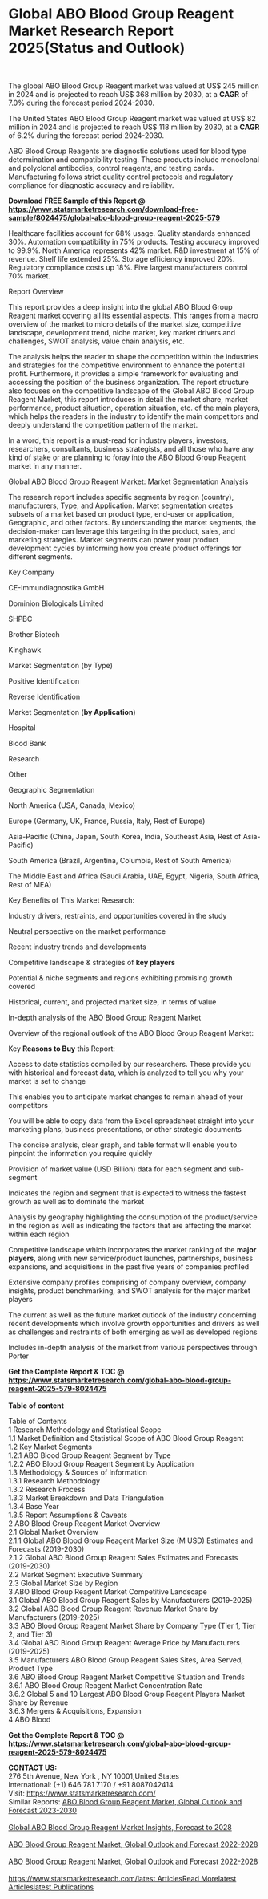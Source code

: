 <h1>Global ABO Blood Group Reagent Market Research Report 2025(Status and Outlook)</h1><br/><p>The global ABO Blood Group Reagent market was valued at US$ 245 million in 2024 and is projected to reach US$ 368 million by 2030, at a <strong>CAGR</strong> of 7.0% during the forecast period 2024-2030.</p><p>The United States ABO Blood Group Reagent market was valued at US$ 82 million in 2024 and is projected to reach US$ 118 million by 2030, at a <strong>CAGR</strong> of 6.2% during the forecast period 2024-2030.</p><p>ABO Blood Group Reagents are diagnostic solutions used for blood type determination and compatibility testing. These products include monoclonal and polyclonal antibodies, control reagents, and testing cards. Manufacturing follows strict quality control protocols and regulatory compliance for diagnostic accuracy and reliability.</p><p><strong>Download FREE Sample of this Report @ <a href="https://www.statsmarketresearch.com/download-free-sample/8024475/global-abo-blood-group-reagent-2025-579">https://www.statsmarketresearch.com/download-free-sample/8024475/global-abo-blood-group-reagent-2025-579</a></strong></p><p>Healthcare facilities account for 68% usage. Quality standards enhanced 30%. Automation compatibility in 75% products. Testing accuracy improved to 99.9%. North America represents 42% market. R&D investment at 15% of revenue. Shelf life extended 25%. Storage efficiency improved 20%. Regulatory compliance costs up 18%. Five largest manufacturers control 70% market.</p><p>Report Overview</p><p>This report provides a deep insight into the global ABO Blood Group Reagent market covering all its essential aspects. This ranges from a macro overview of the market to micro details of the market size, competitive landscape, development trend, niche market, key market drivers and challenges, SWOT analysis, value chain analysis, etc.</p><p>The analysis helps the reader to shape the competition within the industries and strategies for the competitive environment to enhance the potential profit. Furthermore, it provides a simple framework for evaluating and accessing the position of the business organization. The report structure also focuses on the competitive landscape of the Global ABO Blood Group Reagent Market, this report introduces in detail the market share, market performance, product situation, operation situation, etc. of the main players, which helps the readers in the industry to identify the main competitors and deeply understand the competition pattern of the market.</p><p>In a word, this report is a must-read for industry players, investors, researchers, consultants, business strategists, and all those who have any kind of stake or are planning to foray into the ABO Blood Group Reagent market in any manner.</p><p>Global ABO Blood Group Reagent Market: Market Segmentation Analysis</p><p>The research report includes specific segments by region (country), manufacturers, Type, and Application. Market segmentation creates subsets of a market based on product type, end-user or application, Geographic, and other factors. By understanding the market segments, the decision-maker can leverage this targeting in the product, sales, and marketing strategies. Market segments can power your product development cycles by informing how you create product offerings for different segments.</p><p>Key Company</p><p>CE-Immundiagnostika GmbH</p><p>Dominion Biologicals Limited</p><p>SHPBC</p><p>Brother Biotech</p><p>Kinghawk</p><p>Market Segmentation (by Type)</p><p>Positive Identification</p><p>Reverse Identification</p><p>Market Segmentation (<strong>by Application</strong>)</p><p>Hospital</p><p>Blood Bank</p><p>Research</p><p>Other</p><p>Geographic Segmentation</p><p>North America (USA, Canada, Mexico)</p><p>Europe (Germany, UK, France, Russia, Italy, Rest of Europe)</p><p>Asia-Pacific (China, Japan, South Korea, India, Southeast Asia, Rest of Asia-Pacific)</p><p>South America (Brazil, Argentina, Columbia, Rest of South America)</p><p>The Middle East and Africa (Saudi Arabia, UAE, Egypt, Nigeria, South Africa, Rest of MEA)</p><p>Key Benefits of This Market Research:</p><p>Industry drivers, restraints, and opportunities covered in the study</p><p>Neutral perspective on the market performance</p><p>Recent industry trends and developments</p><p>Competitive landscape & strategies of <strong>key players</strong></p><p>Potential & niche segments and regions exhibiting promising growth covered</p><p>Historical, current, and projected market size, in terms of value</p><p>In-depth analysis of the ABO Blood Group Reagent Market</p><p>Overview of the regional outlook of the ABO Blood Group Reagent Market:</p><p>Key <strong>Reasons to Buy</strong> this Report:</p><p>Access to date statistics compiled by our researchers. These provide you with historical and forecast data, which is analyzed to tell you why your market is set to change</p><p>This enables you to anticipate market changes to remain ahead of your competitors</p><p>You will be able to copy data from the Excel spreadsheet straight into your marketing plans, business presentations, or other strategic documents</p><p>The concise analysis, clear graph, and table format will enable you to pinpoint the information you require quickly</p><p>Provision of market value (USD Billion) data for each segment and sub-segment</p><p>Indicates the region and segment that is expected to witness the fastest growth as well as to dominate the market</p><p>Analysis by geography highlighting the consumption of the product/service in the region as well as indicating the factors that are affecting the market within each region</p><p>Competitive landscape which incorporates the market ranking of the <strong>major players</strong>, along with new service/product launches, partnerships, business expansions, and acquisitions in the past five years of companies profiled</p><p>Extensive company profiles comprising of company overview, company insights, product benchmarking, and SWOT analysis for the major market players</p><p>The current as well as the future market outlook of the industry concerning recent developments which involve growth opportunities and drivers as well as challenges and restraints of both emerging as well as developed regions</p><p>Includes in-depth analysis of the market from various perspectives through Porter</p><div><b>Get the Complete Report & TOC @ <a href="https://www.statsmarketresearch.com/global-abo-blood-group-reagent-2025-579-8024475">https://www.statsmarketresearch.com/global-abo-blood-group-reagent-2025-579-8024475</a></b></div><br><b>Table of content</b><p>Table of Contents<br /> 1 Research Methodology and Statistical Scope<br /> 1.1 Market Definition and Statistical Scope of ABO Blood Group Reagent<br /> 1.2 Key Market Segments<br /> 1.2.1 ABO Blood Group Reagent Segment by Type<br /> 1.2.2 ABO Blood Group Reagent Segment by Application<br /> 1.3 Methodology & Sources of Information<br /> 1.3.1 Research Methodology<br /> 1.3.2 Research Process<br /> 1.3.3 Market Breakdown and Data Triangulation<br /> 1.3.4 Base Year<br /> 1.3.5 Report Assumptions & Caveats<br /> 2 ABO Blood Group Reagent Market Overview<br /> 2.1 Global Market Overview<br /> 2.1.1 Global ABO Blood Group Reagent Market Size (M USD) Estimates and Forecasts (2019-2030)<br /> 2.1.2 Global ABO Blood Group Reagent Sales Estimates and Forecasts (2019-2030)<br /> 2.2 Market Segment Executive Summary<br /> 2.3 Global Market Size by Region<br /> 3 ABO Blood Group Reagent Market Competitive Landscape<br /> 3.1 Global ABO Blood Group Reagent Sales by Manufacturers (2019-2025)<br /> 3.2 Global ABO Blood Group Reagent Revenue Market Share by Manufacturers (2019-2025)<br /> 3.3 ABO Blood Group Reagent Market Share by Company Type (Tier 1, Tier 2, and Tier 3)<br /> 3.4 Global ABO Blood Group Reagent Average Price by Manufacturers (2019-2025)<br /> 3.5 Manufacturers ABO Blood Group Reagent Sales Sites, Area Served, Product Type<br /> 3.6 ABO Blood Group Reagent Market Competitive Situation and Trends<br /> 3.6.1 ABO Blood Group Reagent Market Concentration Rate<br /> 3.6.2 Global 5 and 10 Largest ABO Blood Group Reagent Players Market Share by Revenue<br /> 3.6.3 Mergers & Acquisitions, Expansion<br /> 4 ABO Blood<br><div><b>Get the Complete Report & TOC @ <a href="https://www.statsmarketresearch.com/global-abo-blood-group-reagent-2025-579-8024475">https://www.statsmarketresearch.com/global-abo-blood-group-reagent-2025-579-8024475</a></b></div></p> <b>CONTACT US:</b><br>276 5th Avenue, New York , NY 10001,United States<br>International: (+1) 646 781 7170 / +91 8087042414<br>Visit: <a href="https://www.statsmarketresearch.com/">https://www.statsmarketresearch.com/</a><br>Similar Reports: <a href="https://www.statsmarketresearch.com/global-abo-blood-group-reagent-2025-579-8024475">ABO Blood Group Reagent Market, Global Outlook and Forecast 2023-2030</a><br/><br/><a href="https://www.statsmarketresearch.com/global-abo-blood-group-reagent-2025-579-8024475">Global ABO Blood Group Reagent Market Insights, Forecast to 2028</a><br/><br/><a href="https://www.statsmarketresearch.com/global-abo-blood-group-reagent-2025-579-8024475">ABO Blood Group Reagent Market, Global Outlook and Forecast 2022-2028</a><br/><br/><a href="https://www.statsmarketresearch.com/global-abo-blood-group-reagent-2025-579-8024475">ABO Blood Group Reagent Market, Global Outlook and Forecast 2022-2028</a><br/><br/><a href="https://gyeongbokgung.com">https://www.statsmarketresearch.com/</a><a href="https://hallyeomaritime.com">latest Articles</a><a href="https://jingwansa.com">Read More</a><a href=https://nguoiviet.jp/">latest Articles</a><a href="https://www.intelmarketresearch.com/">latest Publications</a>